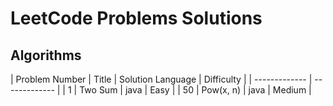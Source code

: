# LeetCode Problems Solutions


## Algorithms

| Problem Number | Title | Solution Language | Difficulty |
| ------------- | ------------- |
| 1  | Two Sum  | java  | Easy  |
| 50  | Pow(x, n)  | java | Medium  |



